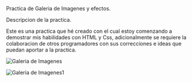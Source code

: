 Practica de Galeria de Imagenes y efectos.

Descripcion de la practica.

Este es una practica que hé creado con el cual estoy comenzando a demostrar mis habilidades con HTML y Css, adicionalmente se requiere la colaboracion de otros programadores con sus correcciones e ideas que puedan aportar a la practica.

![Galeria de Imagenes](https://user-images.githubusercontent.com/39774884/61318244-a1246b00-a7d2-11e9-9e28-b72dd0c566ad.png)

![Galeria de Imagenes1](https://user-images.githubusercontent.com/39774884/61318312-c2855700-a7d2-11e9-8157-1c0d5e69bfbd.png)

